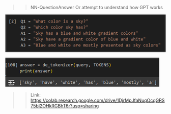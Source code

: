 >> NN-QuestionAnswer
>> Or attempt to understand how GPT works

![Train data](https://github.com/AlephVenXm/Main/blob/main/data.png)

![Result](https://github.com/AlephVenXm/Main/blob/main/test_aa.png)

>> Link: https://colab.research.google.com/drive/1DjrMpJfaNuqOcqGRS75bI2OHkRGBhT6r?usp=sharing
